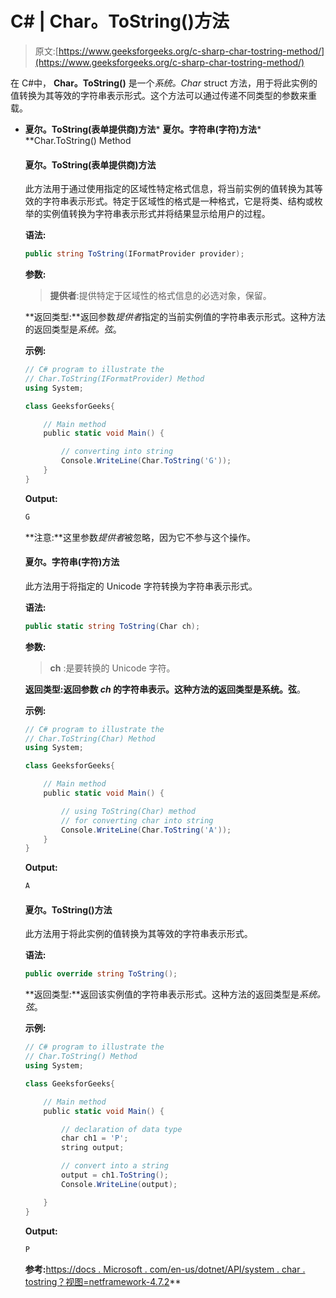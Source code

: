 # C# | Char。ToString()方法

> 原文:[https://www.geeksforgeeks.org/c-sharp-char-tostring-method/](https://www.geeksforgeeks.org/c-sharp-char-tostring-method/)

在 C#中， **Char。ToString()** 是一个*系统。Char* struct 方法，用于将此实例的值转换为其等效的字符串表示形式。这个方法可以通过传递不同类型的参数来重载。

*   **夏尔。ToString(表单提供商)方法***   **夏尔。字符串(字符)方法***   **Char.ToString() Method

    #### 夏尔。ToString(表单提供商)方法

    此方法用于通过使用指定的区域性特定格式信息，将当前实例的值转换为其等效的字符串表示形式。特定于区域性的格式是一种格式，它是将类、结构或枚举的实例值转换为字符串表示形式并将结果显示给用户的过程。

    **语法:**

    ```cs
    public string ToString(IFormatProvider provider);
    ```

    **参数:**

    > **提供者**:提供特定于区域性的格式信息的必选对象，保留。

    **返回类型:**返回参数*提供者*指定的当前实例值的字符串表示形式。这种方法的返回类型是*系统。弦*。

    **示例:**

    ```cs
    // C# program to illustrate the
    // Char.ToString(IFormatProvider) Method
    using System;

    class GeeksforGeeks{

        // Main method
        public static void Main() {

            // converting into string
            Console.WriteLine(Char.ToString('G')); 
        }
    }
    ```

    **Output:**

    ```cs
    G

    ```

    **注意:**这里参数*提供者*被忽略，因为它不参与这个操作。

    #### 夏尔。字符串(字符)方法

    此方法用于将指定的 Unicode 字符转换为字符串表示形式。

    **语法:**

    ```cs
    public static string ToString(Char ch);
    ```

    **参数:**

    > **ch** :是要转换的 Unicode 字符。

    **返回类型:**返回参数 *ch* 的字符串表示。这种方法的返回类型是**系统。弦**。

    **示例:**

    ```cs
    // C# program to illustrate the
    // Char.ToString(Char) Method
    using System;

    class GeeksforGeeks{

        // Main method
        public static void Main() {

            // using ToString(Char) method
            // for converting char into string
            Console.WriteLine(Char.ToString('A'));
        }
    }
    ```

    **Output:**

    ```cs
    A

    ```

    #### 夏尔。ToString()方法

    此方法用于将此实例的值转换为其等效的字符串表示形式。

    **语法:**

    ```cs
    public override string ToString();
    ```

    **返回类型:**返回该实例值的字符串表示形式。这种方法的返回类型是*系统。弦*。

    **示例:**

    ```cs
    // C# program to illustrate the
    // Char.ToString() Method
    using System;

    class GeeksforGeeks{

        // Main method
        public static void Main() {

            // declaration of data type
            char ch1 = 'P';
            string output;

            // convert into a string
            output = ch1.ToString();
            Console.WriteLine(output);

        }
    }
    ```

    **Output:**

    ```cs
    P

    ```

    **参考:**[https://docs . Microsoft . com/en-us/dotnet/API/system . char . tostring？视图=netframework-4.7.2](https://docs.microsoft.com/en-us/dotnet/api/system.char.tostring?view=netframework-4.7.2)**